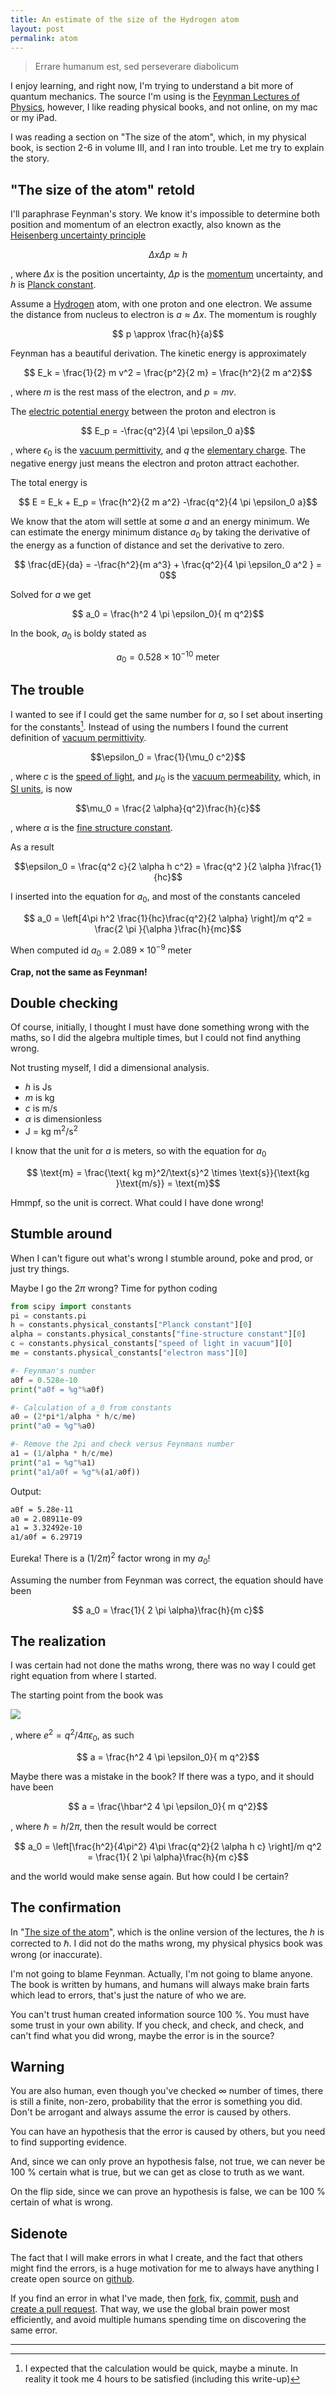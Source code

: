 ```yaml
---
title: An estimate of the size of the Hydrogen atom
layout: post
permalink: atom
---
```


> Errare humanum est, sed perseverare diabolicum

I enjoy learning, and right now, I'm trying to understand a bit more
of quantum mechanics. 
The source I'm using is the [Feynman Lectures of
Physics](https://www.feynmanlectures.caltech.edu), however, I like reading 
physical books, and not online, on my mac or my iPad.

I was reading a section on "The size of the atom", which, in my physical book, is 
section 2-6 in volume III, and I ran into trouble.
Let me try to explain the story.

## "The size of the atom" retold

I'll paraphrase Feynman's story.
We know it's impossible to determine both position and momentum 
of an electron exactly, also known as the [Heisenberg uncertainty
principle](https://en.wikipedia.org/wiki/Uncertainty_principle)

$$ \Delta x \Delta p \approx h $$

, where $\Delta x$ is the position uncertainty, $\Delta p$ is the [momentum](https://en.wikipedia.org/wiki/Momentum)
uncertainty, and $h$ is [Planck
constant](https://en.wikipedia.org/wiki/Planck_constant#Reduced_Planck_constant).

Assume a [Hydrogen](https://en.wikipedia.org/wiki/Hydrogen) atom, with one proton and one electron. We assume the distance from nucleus to electron is
$a \approx \Delta x$. The momentum is roughly 

$$ p \approx \frac{h}{a}$$

Feynman has a beautiful derivation. The kinetic energy is approximately 

$$ E_k = \frac{1}{2} m v^2 = \frac{p^2}{2 m} = \frac{h^2}{2 m a^2}$$

, where $m$ is the rest mass of the electron, and $p = mv$.

The [electric potential energy](https://en.wikipedia.org/wiki/Electric_potential_energy) between the proton and electron is

$$ E_p = -\frac{q^2}{4 \pi \epsilon_0 a}$$

, where $\epsilon_0$ is the [vacuum permittivity](https://en.wikipedia.org/wiki/Vacuum_permittivity), and $q$ the [elementary charge](https://en.wikipedia.org/wiki/Elementary_charge). The negative energy just means the electron and proton attract eachother.

The total energy is 

$$ E = E_k + E_p = \frac{h^2}{2 m a^2} -\frac{q^2}{4 \pi \epsilon_0 a}$$

We know that the atom will settle at some $a$ and an energy
minimum. We can estimate the energy minimum distance $a_0$ by taking the derivative of the
energy as a function of distance and set the derivative to zero.

$$ \frac{dE}{da} = -\frac{h^2}{m a^3} + \frac{q^2}{4 \pi \epsilon_0 a^2 } = 0$$

Solved for $a$ we get 

$$ a_0 = \frac{h^2 4 \pi \epsilon_0}{ m q^2}$$

In the book, $a_0$ is boldy stated as 

$$ a_0 = 0.528 \times 10^{-10}\text{ meter }$$ 

## The trouble

I wanted to see if I could get the same number for $a$, so I set about inserting
for the constants[^1]. Instead of using the numbers I found the current definition of [vacuum permittivity](https://en.wikipedia.org/wiki/Vacuum_permittivity).

$$\epsilon_0 = \frac{1}{\mu_0 c^2}$$

, where $c$ is the [speed of light](https://en.wikipedia.org/wiki/Speed_of_light), and $\mu_0$ is the [vacuum permeability](https://en.wikipedia.org/wiki/Vacuum_permeability), which, in [SI units](https://en.wikipedia.org/wiki/International_System_of_Units), is now

$$\mu_0 = \frac{2 \alpha}{q^2}\frac{h}{c}$$ 

, where $\alpha$ is the [fine structure constant](https://en.wikipedia.org/wiki/Fine-structure_constant).

As a result 

$$\epsilon_0 = \frac{q^2 c}{2 \alpha h c^2} = \frac{q^2 }{2 \alpha }\frac{1}{hc}$$


I inserted into the equation for $a_0$, and most of the constants canceled 

$$ a_0 = \left[4\pi h^2  \frac{1}{hc}\frac{q^2}{2 \alpha} \right]/m q^2 = \frac{2 \pi }{\alpha  }\frac{h}{mc}$$ 

When computed id $a_0 = 2.089\times 10^{-9}\text{ meter }$

**Crap, not the same as Feynman!**

## Double checking

Of course, initially, I thought I must have done something wrong with the maths,
so I did the algebra multiple times, but I could not find anything
wrong.

Not trusting myself, I did a dimensional analysis. 

- $h$ is Js 
- $m$ is kg 
- $c$ is m/s
- $\alpha$ is dimensionless
- J = kg m$^2$/s$^2$

I know that the unit for $a$ is meters, so with the equation for $a_0$

$$ \text{m} = \frac{\text{ kg m}^2/\text{s}^2 \times \text{s}}{\text{kg
}\text{m/s}} = \text{m}$$

Hmmpf, so the unit is correct. What could I have done wrong!

## Stumble around

When I can't figure out what's wrong I stumble around, poke and prod, or just try things. 

Maybe I go the $2\pi$ wrong?  Time for python coding

```python
from scipy import constants
pi = constants.pi
h = constants.physical_constants["Planck constant"][0]
alpha = constants.physical_constants["fine-structure constant"][0]
c = constants.physical_constants["speed of light in vacuum"][0]
me = constants.physical_constants["electron mass"][0]

#- Feynman's number
a0f = 0.528e-10
print("a0f = %g"%a0f)

#- Calculation of a_0 from constants
a0 = (2*pi*1/alpha * h/c/me)
print("a0 = %g"%a0)

#- Remove the 2pi and check versus Feynmans number
a1 = (1/alpha * h/c/me)
print("a1 = %g"%a1)
print("a1/a0f = %g"%(a1/a0f))
```
Output:
```bash
a0f = 5.28e-11
a0 = 2.08911e-09
a1 = 3.32492e-10
a1/a0f = 6.29719
````

Eureka! There is a $(1/2\pi)^2$ factor wrong in my $a_0$!

Assuming the number from Feynman was 
correct, the equation should have been

$$ a_0 = \frac{1}{ 2 \pi \alpha}\frac{h}{m c}$$ 

## The realization

I was certain had not done the maths wrong, there was no way 
I could get right equation from where I started.

The starting point from the book was 

![](/aic2023/assets/atomic_size.png)


, where $e^2 = q^2/4\pi\epsilon_0$, as such

$$ a = \frac{h^2 4 \pi \epsilon_0}{  m q^2}$$

Maybe there was a mistake in the book? If there was a typo, and it should have been

$$ a = \frac{\hbar^2 4 \pi \epsilon_0}{  m q^2}$$

, where $\hbar = h/2\pi$, then the result would be correct

$$ a_0 = \left[\frac{h^2}{4\pi^2} 4\pi \frac{q^2}{2 \alpha h c} \right]/m q^2 = \frac{1}{ 2 \pi \alpha}\frac{h}{m c}$$ 

and the world would make sense again. But how could I be certain?

## The confirmation

In "[The size of the
atom](https://www.feynmanlectures.caltech.edu/III_02.html#Ch2-S4)", which is the
online version of the lectures, the $h$ is corrected to $\hbar$. I did not do
the maths wrong, my physical physics book was wrong (or inaccurate).

I'm not going to blame Feynman. Actually, I'm not going to blame anyone. The
book is written by humans, and humans will always make brain farts which lead to
errors, that's just the nature of who we are.

You can't trust human created information source 100 %. You must have some trust in
your own ability. If you check, and check, and check, and can't find what you
did wrong, maybe the error is in the source? 

## Warning

You are also human, even though you've checked $\infty$ number of times,
there is still a finite, non-zero, probability that the error is something you
did. Don't be arrogant and always assume the error is caused by others.

You can have an hypothesis that the error is caused by others, but you need to find supporting evidence. 

And, since we can only prove an hypothesis false, not true, we can never be 100 % certain what is true, but we can get as close to truth as we want.

On the flip side, since we can prove an hypothesis is false, we can be 100 % certain of what is wrong.


## Sidenote

The fact that I will make errors in what I create, and the fact that others might find the errors, is a huge motivation for me to always have anything I create open source on [github](https://github.com). 

If you find an error in what I've made, then [fork](https://docs.github.com/en/get-started/quickstart/fork-a-repo), fix, [commit](https://git-scm.com/docs/git-commit), [push](https://git-scm.com/docs/git-push) and [create a pull request](https://docs.github.com/en/desktop/contributing-and-collaborating-using-github-desktop/working-with-your-remote-repository-on-github-or-github-enterprise/creating-an-issue-or-pull-request). That way, we use the global brain power most efficiently, and avoid multiple humans spending time on discovering the same error.



---

[^1]: I expected that the calculation would be quick, maybe a minute. In reality it took me 4 hours to be satisfied (including this write-up)
